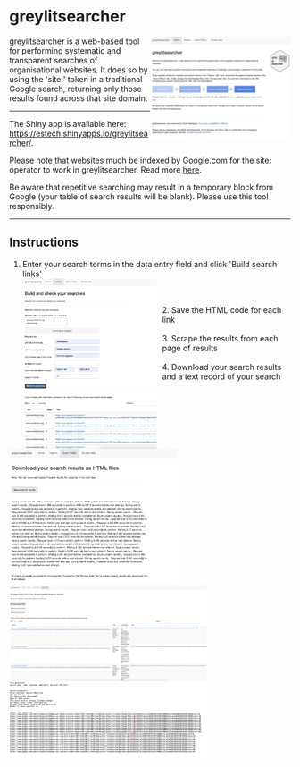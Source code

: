 # greylitsearcher 

<img src="inst/extdata/home.png" align="right" width="50%"/>
greylitsearcher is a web-based tool for performing systematic and transparent searches of organisational websites. It does so by using the 'site:' token in a traditional Google search, returning only those results found across that site domain.  

<hr>

The Shiny app is available here: <a href="https://estech.shinyapps.io/greylitsearcher/">https://estech.shinyapps.io/greylitsearcher/</a>.  

Please note that websites much be indexed by Google.com for the site: operator to work in greylitsearcher. Read more <a href="https://developers.google.com/search/docs/advanced/debug/search-operators/all-search-site" target="_blank">here</a>.  

Be aware that repetitive searching may result in a temporary block from Google (your table of search results will be blank). Please use this tool responsibly.


<hr>

## Instructions
1. Enter your search terms in the data entry field and click 'Build search links'  
<img src="inst/extdata/links.png" width="50%" style="float: left; margin-right: 10px;"><br>  
<br>
2. Save the HTML code for each link  
<img src="inst/extdata/saving.png" width="60%" style="float: left; margin-right: 10px;"><br>  
<br>
3. Scrape the results from each page of results  
<img src="inst/extdata/results.png" width="70%" style="float: left; margin-right: 10px;"><br>  
<br>
4. Download your search results and a text record of your search  
<img src="inst/extdata/report.png" width="70%" style="float: left; margin-right: 10px;"><br>  
